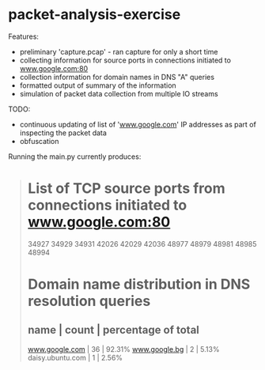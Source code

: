 # packet-analysis-exercise

Features:
- preliminary 'capture.pcap' - ran capture for only a short time
- collecting information for source ports in connections initiated to www.google.com:80
- collection information for domain names in DNS "A" queries
- formatted output of summary of the information
- simulation of packet data collection from multiple IO streams

TODO:
- continuous updating of list of 'www.google.com' IP addresses as part of inspecting the packet data
- obfuscation

Running the main.py currently produces:

>List of TCP source ports from connections initiated to www.google.com:80
>========================================================================
>34927
>34929
>34931
>42026
>42029
>42036
>48977
>48979
>48981
>48985
>48994
>
>Domain name distribution in DNS resolution queries
>==================================================
>name                 | count | percentage of total
>--------------------------------------------------
>www.google.com       | 36    | 92.31%
>www.google.bg        | 2     | 5.13%
>daisy.ubuntu.com     | 1     | 2.56%

